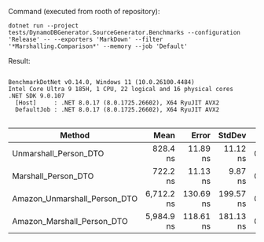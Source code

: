 Command (executed from rooth of repository):

`dotnet run --project tests/DynamoDBGenerator.SourceGenerator.Benchmarks --configuration 'Release' -- --exporters 'MarkDown' --filter '*Marshalling.Comparison*' --memory --job 'Default'`

Result:

```

BenchmarkDotNet v0.14.0, Windows 11 (10.0.26100.4484)
Intel Core Ultra 9 185H, 1 CPU, 22 logical and 16 physical cores
.NET SDK 9.0.107
  [Host]     : .NET 8.0.17 (8.0.1725.26602), X64 RyuJIT AVX2
  DefaultJob : .NET 8.0.17 (8.0.1725.26602), X64 RyuJIT AVX2


```

| Method                       |       Mean |     Error |    StdDev |   Gen0 |   Gen1 | Allocated |
|------------------------------|-----------:|----------:|----------:|-------:|-------:|----------:|
| Unmarshall_Person_DTO        |   828.4 ns |  11.89 ns |  11.12 ns | 0.0553 |      - |     696 B |
| Marshall_Person_DTO          |   722.2 ns |  11.13 ns |   9.87 ns | 0.3052 | 0.0038 |    3840 B |
| Amazon_Unmarshall_Person_DTO | 6,712.2 ns | 130.69 ns | 199.57 ns | 0.9155 |      - |   11610 B |
| Amazon_Marshall_Person_DTO   | 5,984.9 ns | 118.61 ns | 181.13 ns | 0.9460 |      - |   12076 B |
